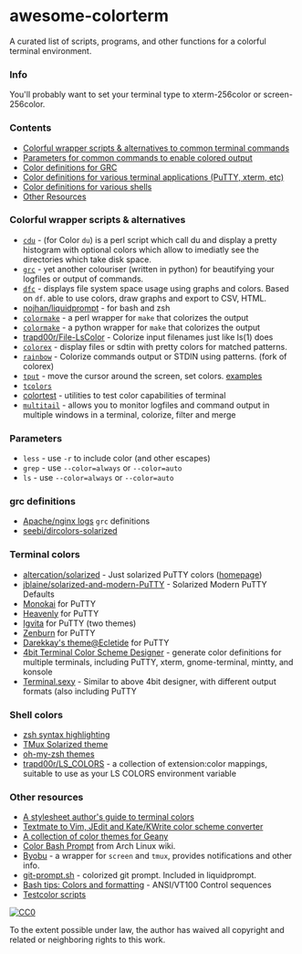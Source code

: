# awesome-colorterm
A curated list of scripts, programs, and other functions for a colorful terminal environment.

### Info
You'll probably want to set your terminal type to xterm-256color or screen-256color.

### Contents
* [Colorful wrapper scripts & alternatives to common terminal commands](#colorful-wrapper-scripts--alternatives)
* [Parameters for common commands to enable colored output](#parameters)
* [Color definitions for GRC](#grc-definitions)
* [Color definitions for various terminal applications (PuTTY, xterm, etc)](#terminal-colors)
* [Color definitions for various shells](#shell-colors)
* [Other Resources](#other-resources)

### Colorful wrapper scripts & alternatives
* [`cdu`](http://arsunik.free.fr/prog/cdu.html) - (for Color `du`) is a perl script which call du and display a pretty histogram with optional colors which allow to imediatly see the directories which take disk space.
* [`grc`](http://kassiopeia.juls.savba.sk/~garabik/software/grc.html) - yet another colouriser (written in python) for beautifying your logfiles or output of commands.
* [`dfc`](http://projects.gw-computing.net/projects/dfc) - displays file system space usage using graphs and colors. Based on `df`. able to use colors, draw graphs and export to CSV, HTML.
* [nojhan/liquidprompt](https://github.com/nojhan/liquidprompt) - for bash and zsh
* [`colormake`](http://bre.klaki.net/programs/colormake/) - a perl wrapper for `make` that colorizes the output
* [`colormake`](https://github.com/dcjones/colormake) - a python wrapper for `make` that colorizes the output
* [trapd00r/File-LsColor](https://github.com/trapd00r/File-LsColor) - Colorize input filenames just like ls(1) does
* [`colorex`](https://bitbucket.org/linibou/colorex/wiki/Home) - display files or sdtin with pretty colors for matched patterns.
* [`rainbow`](https://github.com/nicoulaj/rainbow) - Colorize commands output or STDIN using patterns. (fork of colorex)
* [`tput`](http://tldp.org/HOWTO/Bash-Prompt-HOWTO/x405.html) - move the cursor around the screen, set colors. [examples](http://web.archive.org/web/20150516204328/http://wiki.bash-hackers.org/scripting/terminalcodes)
* [`tcolors`](https://github.com/mkoskar/tcolors)
* [colortest](https://launchpad.net/ubuntu/raring/+package/colortest) - utilities to test color capabilities of terminal
* [`multitail`](http://www.vanheusden.com/multitail/) - allows you to monitor logfiles and command output in multiple windows in a terminal, colorize, filter and merge

### Parameters
* `less` - use `-r` to include color (and other escapes)
* `grep` - use `--color=always` or `--color=auto`
* `ls` - use `--color=always` or `--color=auto`

### grc definitions
* [Apache/nginx logs](https://gist.github.com/vjt/1885569) `grc` definitions
* [seebi/dircolors-solarized](https://github.com/seebi/dircolors-solarized)

### Terminal colors
* [altercation/solarized](http://ethanschoonover.com/solarized) - Just solarized PuTTY colors ([homepage](https://github.com/altercation/solarized/tree/master/PuTTY-colors-solarized))
* [jblaine/solarized-and-modern-PuTTY](https://github.com/jblaine/solarized-and-modern-PuTTY) - Solarized Modern PuTTY Defaults
* [Monokai](https://gist.github.com/GDvalle/4187089) for PuTTY
* [Heavenly](https://github.com/soumyadipdm/Heavenly-PuTTY-color-scheme) for PuTTY
* [Igvita](https://www.igvita.com/2008/04/14/custom-PuTTY-color-themes/) for PuTTY (two themes)
* [Zenburn](http://looselytyped.blogspot.com/2013/02/zenburn-pleasant-color-scheme-for-putty.html) for PuTTY
* [Darekkay's theme@Ecletide](http://eclectide.com/blog/2015/03/21/my-putty-color-scheme/) for PuTTY
* [4bit Terminal Color Scheme Designer](http://ciembor.github.io/4bit/) - generate color definitions for multiple terminals, including PuTTY, xterm, gnome-terminal, mintty, and konsole
* [Terminal.sexy](https://terminal.sexy) - Similar to above 4bit designer, with different output formats (also including PuTTY

### Shell colors
* [zsh syntax highlighting](https://github.com/trapd00r/zsh-syntax-highlighting-filetypes)
* [TMux Solarized theme](https://github.com/seebi/tmux-colors-solarized)
* [oh-my-zsh themes](http://zshthem.es/all)
* [trapd00r/LS_COLORS](https://github.com/trapd00r/LS_COLORS) - a collection of extension:color mappings, suitable to use as your LS COLORS environment variable

### Other resources
* [A stylesheet author's guide to terminal colors](http://wynnnetherland.com/journal/a-stylesheet-author-s-guide-to-terminal-colors/)
* [Textmate to Vim, JEdit and Kate/KWrite color scheme converter](https://github.com/ciembor/coloration)
* [A collection of color themes for Geany](https://github.com/ciembor/geany-themes)
* [Color Bash Prompt](https://wiki.archlinux.org/index.php/Color_Bash_Prompt) from Arch Linux wiki.
* [Byobu](http://byobu.co) - a wrapper for `screen` and `tmux`, provides notifications and other info.
* [git-prompt.sh](http://git-prompt.sh/) - colorized git prompt. Included in liquidprompt.
* [Bash tips: Colors and formatting](http://misc.flogisoft.com/bash/tip_colors_and_formatting) - ANSI/VT100 Control sequences
* [Testcolor scripts](http://unix.stackexchange.com/questions/41563/how-to-create-a-testcolor-sh-like-the-following-screenshot)




[![CC0](http://i.creativecommons.org/p/zero/1.0/88x31.png)](http://creativecommons.org/publicdomain/zero/1.0/)

To the extent possible under law, the author has waived all copyright and related or neighboring rights to this work.
